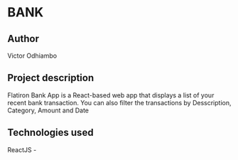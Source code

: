 # BANK

## Author
Victor Odhiambo

## Project description
Flatiron Bank App is a React-based web app that displays a list of your recent bank transaction.
You can also filter the  transactions by Desscription, Category, Amount and Date 

##  Technologies used
ReactJS - 
